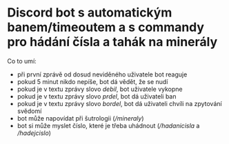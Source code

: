 # Discord bot s automatickým banem/timeoutem a s commandy pro hádání čísla a tahák na minerály

Co to umí:
- při první zprávě od dosud neviděného uživatele bot reaguje
- pokud 5 minut nikdo nepíše, bot dá vědět, že se nudí
- pokud je v textu zprávy slovo *debil*, bot uživatele vykopne
- pokud je v textu zprávy slovo *prdel*, bot dá uživateli ban
- pokud je v textu zprávy slovo *bordel*, bot dá uživateli chvíli na zpytování svědomí
- bot může napovídat při šutrologii (*/mineraly*)
- bot si může myslet číslo, které je třeba uhádnout (*/hadanicisla* a */hadejcislo*)
